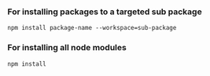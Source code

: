 

### For installing packages to a targeted sub package 

```
npm install package-name --workspace=sub-package
```

### For installing all node modules 

```
npm install
```